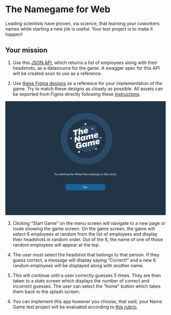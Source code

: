 # The Namegame for Web

Leading scientists have proven, via science, that learning your coworkers names while starting a new job is useful. Your test project is to make it happen!

## Your mission

1. Use this [JSON API](https://willowtreeapps.com/api/v1.0/profiles/), which returns a list of employees along with their headshots, as a datasource for the game. A swagger spec for this API will be created soon to use as a reference.

2. Use [these Figma designs](https://www.figma.com/file/yUzRfmltt1m1UT9UkKL3y6/namegame?node-id=134%3A1026) as a reference for your implementation of the game. Try to match these designs as closely as possible. All assets can be exported from Figma directly following these  [instructions](https://help.figma.com/hc/en-us/articles/360040028114-Getting-Started-with-Exports).

![Web Main Menu](assets/screenshots/web_home.png)

3. Clicking “Start Game” on the menu screen will navigate to a new page or route showing the game screen. On the game screen, the game will select 6 employees at random from the list of employees and display their headshots in random order. Out of the 6, the name of one of those random employees will appear at the top.

4. The user must select the headshot that belongs to that person. If they guess correct, a message will display saying “Correct!” and a new 6 random employees will be displayed along with another name.

5. This will continue until a user correctly guesses 5 times. They are then taken to a stats screen which displays the number of correct and incorrect guesses. The user can select the “home” button which takes them back to the splash screen.

6. You can implement this app however you choose, that said, your Name Game test project will be evaluated according to [this rubric](namegame_web_evaluation_rubric.pdf). 
